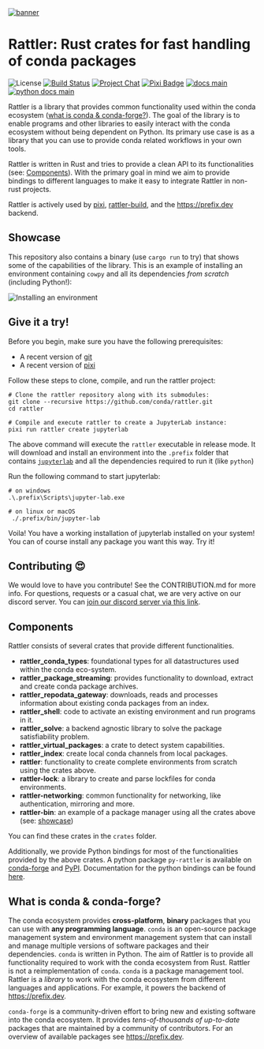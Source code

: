 <a href="https://github.com/conda/rattler/">
    <picture>
      <source srcset="https://github.com/user-attachments/assets/6f3f05bc-6363-4974-9517-fe5c0fcffd1a" type="image/jpeg">
      <source srcset="https://github.com/user-attachments/assets/dc30403d-6392-460a-b923-986c2164ef79" type="image/webp">
      <source srcset="https://github.com/user-attachments/assets/bfd64756-061d-49f5-af4e-388743bdb855" type="image/png">
      <img src="https://github.com/user-attachments/assets/bfd64756-061d-49f5-af4e-388743bdb855" alt="banner">
    </picture>
</a>

# Rattler: Rust crates for fast handling of conda packages

![License][license-badge]
[![Build Status][build-badge]][build]
[![Project Chat][chat-badge]][chat-url]
[![Pixi Badge][pixi-badge]][pixi-url]
[![docs main][docs-main-badge]][docs-main]
[![python docs main][py-docs-main-badge]][py-docs-main]

[license-badge]: https://img.shields.io/badge/license-BSD--3--Clause-blue?style=flat-square
[build-badge]: https://img.shields.io/github/actions/workflow/status/conda/rattler/rust-compile.yml?style=flat-square&branch=main
[build]: https://github.com/conda/rattler/actions
[chat-badge]: https://img.shields.io/discord/1082332781146800168.svg?label=&logo=discord&logoColor=ffffff&color=7389D8&labelColor=6A7EC2&style=flat-square
[chat-url]: https://discord.gg/kKV8ZxyzY4
[docs-main-badge]: https://img.shields.io/badge/rust_docs-main-yellow.svg?style=flat-square
[docs-main]: https://conda.github.io/rattler
[py-docs-main-badge]: https://img.shields.io/badge/python_docs-main-yellow.svg?style=flat-square
[py-docs-main]: https://conda.github.io/rattler/py-rattler
[pixi-badge]:https://img.shields.io/endpoint?url=https://raw.githubusercontent.com/prefix-dev/pixi/main/assets/badge/v0.json
[pixi-url]: https://pixi.sh

Rattler is a library that provides common functionality used within the conda ecosystem ([what is conda & conda-forge?](#what-is-conda-conda-forge)).
The goal of the library is to enable programs and other libraries to easily interact with the conda ecosystem without being dependent on Python.
Its primary use case is as a library that you can use to provide conda related workflows in your own tools.

Rattler is written in Rust and tries to provide a clean API to its functionalities (see: [Components](#components)). 
With the primary goal in mind we aim to provide bindings to different languages to make it easy to integrate Rattler in non-rust projects.

Rattler is actively used by [pixi](https://github.com/prefix-dev/pixi), [rattler-build](https://github.com/prefix-dev/rattler-build), and the https://prefix.dev backend.

## Showcase

This repository also contains a binary (use `cargo run` to try) that shows some of the capabilities of the library.
This is an example of installing an environment containing `cowpy` and all its dependencies _from scratch_ (including Python!):

![Installing an environment](https://github.com/conda/rattler/assets/4995967/c7946f6e-28a9-41ef-8836-ef4b4c94d273)

## Give it a try!

Before you begin, make sure you have the following prerequisites:
- A recent version of [git](https://git-scm.com/book/en/v2/Getting-Started-Installing-Git)
- A recent version of [pixi](https://github.com/prefix-dev/pixi)

Follow these steps to clone, compile, and run the rattler project:
```shell
# Clone the rattler repository along with its submodules:
git clone --recursive https://github.com/conda/rattler.git
cd rattler

# Compile and execute rattler to create a JupyterLab instance:
pixi run rattler create jupyterlab
```

The above command will execute the `rattler` executable in release mode.
It will download and install an environment into the `.prefix` folder that contains [`jupyterlab`](https://jupyterlab.readthedocs.io/en/stable/getting_started/overview.html) and all the dependencies required to run it (like `python`)

Run the following command to start jupyterlab:

```shell
# on windows
.\.prefix\Scripts\jupyter-lab.exe

# on linux or macOS
 ./.prefix/bin/jupyter-lab
```

Voila! 
You have a working installation of jupyterlab installed on your system! 
You can of course install any package you want this way. 
Try it!

## Contributing 😍

We would love to have you contribute! 
See the CONTRIBUTION.md for more info. For questions, requests or a casual chat, we are very active on our discord server. 
You can [join our discord server via this link][chat-url].


## Components

Rattler consists of several crates that provide different functionalities. 

* **rattler_conda_types**: foundational types for all datastructures used within the conda eco-system.
* **rattler_package_streaming**: provides functionality to download, extract and create conda package archives.  
* **rattler_repodata_gateway**: downloads, reads and processes information about existing conda packages from an index.
* **rattler_shell**: code to activate an existing environment and run programs in it.
* **rattler_solve**: a backend agnostic library to solve the package satisfiability problem.
* **rattler_virtual_packages**: a crate to detect system capabilities.
* **rattler_index**: create local conda channels from local packages.
* **rattler**: functionality to create complete environments from scratch using the crates above.
* **rattler-lock**: a library to create and parse lockfiles for conda environments.
* **rattler-networking**: common functionality for networking, like authentication, mirroring and more.
* **rattler-bin**: an example of a package manager using all the crates above (see: [showcase](#showcase))

You can find these crates in the `crates` folder.

Additionally, we provide Python bindings for most of the functionalities provided by the above crates.
A python package `py-rattler` is available on [conda-forge](https://prefix.dev/channels/conda-forge/packages/py-rattler) and [PyPI](https://pypi.org/project/py-rattler/).
Documentation for the python bindings can be found [here](https://conda.github.io/rattler/py-rattler).

## What is conda & conda-forge?

The conda ecosystem provides **cross-platform**, **binary** packages that you can use with **any programming language**.
`conda` is an open-source package management system and environment management system that can install and manage multiple versions of software packages and their dependencies.
`conda` is written in Python.
The aim of Rattler is to provide all functionality required to work with the conda ecosystem from Rust.
Rattler is not a reimplementation of `conda`.
`conda` is a package management tool.
Rattler is a _library_ to work with the conda ecosystem from different languages and applications.
For example, it powers the backend of https://prefix.dev.

`conda-forge` is a community-driven effort to bring new and existing software into the conda ecosystem.
It provides _tens-of-thousands of up-to-date_ packages that are maintained by a community of contributors.
For an overview of available packages see https://prefix.dev.
